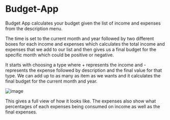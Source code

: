 # Budget-App

Budget App calculates your budget given the list of income and expenses from the description menu. 

The time is set to the current month and year followed by two different boxes for each income and expenses which calculates the total income and expenses that we add to our list and then gives us a final budget for the specific month which could be positive or negative. 

It starts with choosing a type where + represents the income and - represents the expense followed by description and the final value for that type. We can add up to as many as item as we wants and it calculates the final budget for the current month and year. 

![image](https://user-images.githubusercontent.com/36938994/67432388-32fef980-f5b4-11e9-8fbf-d812acd57f1c.png)

This gives a full view of how it looks like. The expenses also show what percentages of each expenses being consumed on income as well as the final expenses. 
